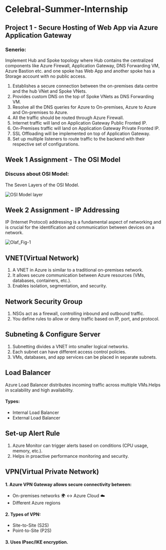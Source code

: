 # Celebral-Summer-Internship

## Project 1 - Secure Hosting of Web App via Azure Application Gateway
### Senerio:
Implement Hub and Spoke topology where Hub contains the centralized components like Azure Firewall, Application Gateway, DNS Forwarding VM, Azure Bastion etc. and one spoke has Web App and another spoke has a Storage account with no public access.
1. Establishes a secure connection between the on-premises data centre and the hub VNet and Spoke VNets.
2. Provides custom DNS on the top of Spoke VNets as DNS Forwarding VM.
3. Resolve all the DNS queries for Azure to On-premises, Azure to Azure and On-premises to Azure.
4. All the traffic should be routed through Azure Firewall.
5. Internet traffic will land on Application Gateway Public Fronted IP.
6. On-Premises traffic will land on Application Gateway Private Fronted IP.
7. SSL Offloading will be implemented on top of Application Gateway.
8. Set up multiple listeners to route traffic to the backend with their respective set of configurations.


## Week 1 Assignment - The OSI Model
### Discuss about OSI Model:
The Seven Layers of the OSI Model.

![OSI Model layer](https://github.com/user-attachments/assets/4c44d509-3841-4410-9f48-30f69476c1c0)

## Week 2 Assignment - IP Addressing
IP (Internet Protocol) addressing is a fundamental aspect of networking and is crucial for the identification and communication between devices on a network. 

![Olaf_Fig-1](https://github.com/user-attachments/assets/e98e46bb-bd29-43ee-995c-35b3c192bbaf)

## VNET(Virtual Network)

1. A VNET in Azure is similar to a traditional on-premises network.
2. It allows secure communication between Azure resources (VMs, databases, containers, etc.).
3. Enables isolation, segmentation, and security.

## Network Security Group

1. NSGs act as a firewall, controlling inbound and outbound traffic.
2. You define rules to allow or deny traffic based on IP, port, and protocol.

## Subneting & Configure Server

1. Subnetting divides a VNET into smaller logical networks.
2. Each subnet can have different access control policies.
3. VMs, databases, and app services can be placed in separate subnets.

## Load Balancer

Azure Load Balancer distributes incoming traffic across multiple VMs.Helps in scalability and high availability.
#### Types:
- Internal Load Balancer
- External Load Balancer

## Set-up Alert Rule

1. Azure Monitor can trigger alerts based on conditions (CPU usage, memory, etc.).
2. Helps in proactive performance monitoring and security.

## VPN(Virtual Private Network)

#### 1. Azure VPN Gateway allows secure connectivity between:
- On-premises networks 🌍 ↔ Azure Cloud ☁️
- Different Azure regions
#### 2. Types of VPN:
- Site-to-Site (S2S)
- Point-to-Site (P2S)
#### 3. Uses IPsec/IKE encryption.


